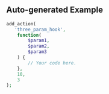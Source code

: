 ## Auto-generated Example

```php
add_action(
   'three_param_hook',
    function(
        $param1,
        $param2,
        $param3
    ) {
        // Your code here.
    },
    10,
    3
);
```
